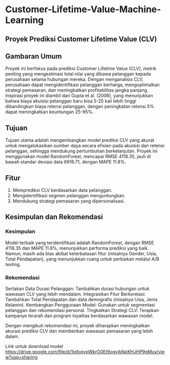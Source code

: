 # Customer-Lifetime-Value-Machine-Learning

## Proyek Prediksi Customer Lifetime Value (CLV)
## Gambaran Umum
Proyek ini berfokus pada prediksi Customer Lifetime Value (CLV), metrik penting yang mengestimasi total nilai yang dibawa pelanggan kepada perusahaan selama hubungan mereka. Dengan menganalisis CLV, perusahaan dapat mengidentifikasi pelanggan berharga, mengoptimalkan strategi pemasaran, dan meningkatkan profitabilitas jangka panjang. Inspirasi proyek ini diambil dari Gupta et al. (2006), yang menunjukkan bahwa biaya akuisisi pelanggan baru bisa 5-25 kali lebih tinggi dibandingkan biaya retensi pelanggan, dengan peningkatan retensi 5% dapat meningkatkan keuntungan 25-95%.
## Tujuan
Tujuan utama adalah mengembangkan model prediksi CLV yang akurat untuk mengalokasikan sumber daya secara efisien pada akuisisi dan retensi pelanggan, sehingga mendukung pertumbuhan berkelanjutan. Proyek ini menggunakan model RandomForest, mencapai RMSE 4118.35, jauh di bawah standar deviasi data 6916.71, dengan MAPE 11.8%.
## Fitur

1. Memprediksi CLV berdasarkan data pelanggan.
2. Mengidentifikasi segmen pelanggan menguntungkan.
3. Mendukung strategi pemasaran yang dipersonalisasi.

## Kesimpulan dan Rekomendasi
### Kesimpulan
Model terbaik yang teridentifikasi adalah RandomForest, dengan RMSE 4118.35 dan MAPE 11.8%, menunjukkan performa prediksi yang baik. Namun, masih ada bias akibat keterbatasan fitur (misalnya Gender, Usia, Total Pendapatan), yang menunjukkan ruang untuk perbaikan melalui A/B testing.
### Rekomendasi

Sertakan Data Durasi Pelanggan: Tambahkan durasi hubungan untuk wawasan CLV yang lebih mendalam.
Integrasikan Fitur Berkorelasi: Tambahkan Total Pendapatan dan data demografis (misalnya Usia, Jenis Kelamin).
Kembangkan Penggunaan Model: Gunakan untuk segmentasi pelanggan dan rekomendasi personal.
Tingkatkan Strategi CLV: Terapkan kampanye terarah dan program loyalitas berdasarkan wawasan model.

Dengan mengikuti rekomendasi ini, proyek diharapkan meningkatkan akurasi prediksi CLV dan memberikan wawasan pemasaran yang lebih dalam.

Link untuk download model https://drive.google.com/file/d/1IqfopypWkrO0Et9ogvjkNpKHJHP9gMuv/view?usp=sharing
